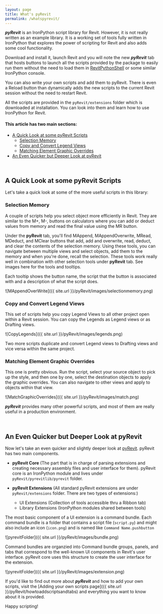 ```yaml
---
layout: page
title: What's pyRevit
permalink: /whatspyrevit/
---
```


***pyRevit*** is an IronPython script library for Revit.
However, it is not really written as an example library.
It is a working set of tools fully written in IronPython that explores the power of scripting for Revit and also adds some cool functionality.

Download and install it, launch Revit and you will note the new ***pyRevit*** tab that hosts buttons to launch all the scripts provided by the package to easily run them without the need to load them in [RevitPythonShell](https://github.com/architecture-building-systems/revitpythonshell) or some similar IronPython console.

You can also write your own scripts and add them to pyRevit. There is even a Reload button than dynamically adds the new scripts to the current Revit session without the need to restart Revit.

All the scripts are provided in the `pyRevit/extensions` folder which is downloaded at installation. You can look into them and learn how to use IronPython for Revit.


#### This article has two main sections:

- [A Quick Look at some pyRevit Scripts](#a-quick-look-at-some-pyrevit-scripts)
	- [Selection Memory](#selection-memory)
	- [Copy and Convert Legend Views](#copy-and-convert-legend-views)
	- [Matching Element Graphic Overrides](#matching-element-graphic-overrides)
- [An Even Quicker but Deeper Look at pyRevit](#an-even-quicker-but-deeper-look-at-pyrevit)

&nbsp;
&nbsp;
&nbsp;

## A Quick Look at some pyRevit Scripts

Let's take a quick look at some of the more useful scripts in this library:

### Selection Memory

A couple of scripts help you select object more efficiently in Revit. They are similar to the M+, M-, buttons on calculators where you can add or deduct values from memory and read the final value using the MR button.

Under the **pyRevit** tab, you'll find MAppend, MAppendOverwrite, MRead, MDeduct, and MClear buttons that add, add and overwrite, read, deduct, and clear the contents of the selection memory. Using these tools, you can navigate between multiple views and select objects, add them to the memory and when you're done, recall the selection. These tools work really well in combination with other selection tools under **pyRevit** tab. See images here for the tools and tooltips.

Each tooltip shows the button name, the script that the button is associated with and a description of what the script does.

![MAppendOverWrite]({{ site.url }}/pyRevit/images/selectionmemory.png)

### Copy and Convert Legend Views

This set of scripts help you copy Legend Views to all other project open within a Revit session.
You can copy the Legends as Legend views or as Drafting views.

![CopyLegends]({{ site.url }}/pyRevit/images/legends.png)

Two more scripts duplicate and convert Legend views to Drafting views and vice versa within the same project.

### Matching Element Graphic Overrides

This one is pretty obvious. Run the script, select your source object to pick up the style, and then one by one, select the destination objects to apply the graphic overrides. You can also navigate to other views and apply to objects within that view.

![MatchGraphicOverrides]({{ site.url }}/pyRevit/images/match.png)

***pyRevit*** provides many other powerful scripts, and most of them are really useful in a production environment.


&nbsp;
&nbsp;
&nbsp;

## An Even Quicker but Deeper Look at pyRevit

Now let's take an even quicker and slightly deeper look at [pyRevit](https://github.com/eirannejad/pyRevit). pyRevit has two main components.

- **pyRevit Core** (The part that is in charge of parsing extensions and creating necessary assembly files and user interface for them). pyRevit core is an IronPython module and lives under `pyRevit/pyrevitlib/pyrevit` folder.

- **pyRevit Extensions** (All standard pyRevit extensions are under `pyRevit/extensions` folder. There are two types of extensions:)
	- UI Extensions (Collection of tools accessible thru a Ribbon tab)
	- Library Extensions (IronPython modules shared between tools)


The most basic component of a UI extension is a command bundle. Each command bundle is a folder that contains a script file (`script.py`) and might also include an icon (`icon.png`) and is named like `Command Name.pushbutton`

![pyrevitFolder]({{ site.url }}/pyRevit/images/bundle.png)

Command bundles are organzied into Command bundle groups, panels, and tabs that correspond to the well-known UI components in Revit's user interface. pyRevit core uses this structure to create the user interface for the extension.

![pyrevitFolder]({{ site.url }}/pyRevit/images/extension.png)

If you'd like to find out more about ***pyRevit*** and how to add your own scripts, visit the [Adding your own scripts page]({{ site.url }}/pyRevit/howtoaddscriptsandtabs) and everything you want to know about it is provided.

Happy scripting!
		